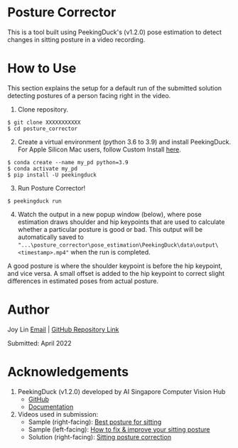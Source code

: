 # Posture Corrector
This is a tool built using PeekingDuck's (v1.2.0) pose estimation to detect changes in sitting posture in a video recording.

# How to Use
This section explains the setup for a default run of the submitted solution detecting postures of a person facing right in the video.

1. Clone repository.
```
$ git clone XXXXXXXXXXX
$ cd posture_corrector
```

2. Create a virtual environment (python 3.6 to 3.9) and install PeekingDuck. For Apple Silicon Mac users, follow Custom Install [here](https://peekingduck.readthedocs.io/en/latest/getting_started/03_custom_install.html#apple-silicon-mac-installation).
```
$ conda create --name my_pd python=3.9
$ conda activate my_pd
$ pip install -U peekingduck 
```

3. Run Posture Corrector!
```
$ peekingduck run
```

4. Watch the output in a new popup window (below), where pose estimation draws shoulder and hip keypoints that are used to calculate whether a particular posture is good or bad. This output will be automatically saved to `"...\posture_corrector\pose_estimation\PeekingDuck\data\output\<timestamp>.mp4"` when the run is completed.



A good posture is where the shoulder keypoint is before the hip keypoint, and vice versa. A small offset is added to the hip keypoint to correct slight differences in estimated poses from actual posture.

# Author
Joy Lin [Email](jlwq07@hotmail.com) | [GitHub Repository Link](https://github.com/JoyLinWQ/posture_corrector)

Submitted: April 2022

# Acknowledgements
1. PeekingDuck (v1.2.0) developed by AI Singapore Computer Vision Hub
    - [GitHub](https://github.com/aimakerspace/PeekingDuck)
    - [Documentation](https://peekingduck.readthedocs.io/en/latest/)
2. Videos used in submission:
    - Sample (right-facing): [Best posture for sitting](https://www.youtube.com/watch?v=TOd_e5iZ9tM)
    - Sample (left-facing): [How to fix & improve your sitting posture](https://www.youtube.com/watch?v=2ArrRPr2huU)
    - Solution (right-facing): [Sitting posture correction](https://www.youtube.com/watch?v=IWUJbYS5VnU)